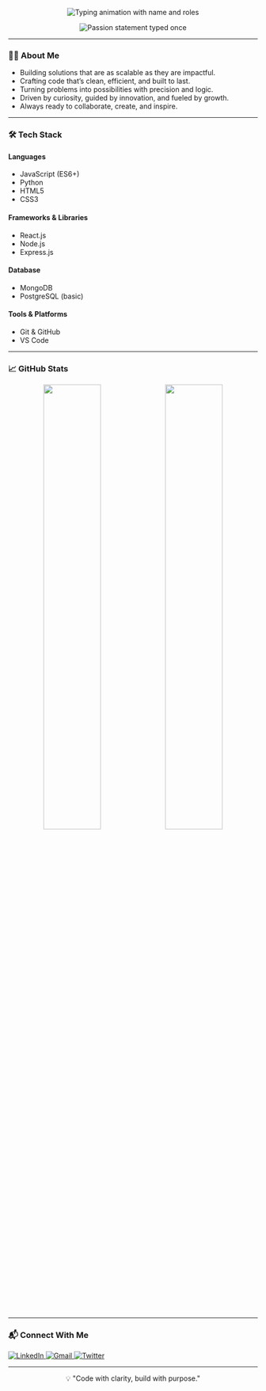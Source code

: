 <p align="center">
  <img src="https://readme-typing-svg.demolab.com?font=JetBrains+Mono&size=28&duration=2000&pause=1000&color=1E90FF&center=true&vCenter=true&width=800&lines=Hi+there,+I'm+Byerith.;Software+Developer.;Tech+Enthusiast." alt="Typing animation with name and roles" />
</p>

<p align="center">
  <img src="https://readme-typing-svg.demolab.com?font=JetBrains+Mono&size=20&duration=4000&pause=1000&color=708090&center=true&vCenter=true&width=700&repeat=false&lines=Crafting+efficient,+clean+code+and+scalable+solutions." alt="Passion statement typed once" />
</p>

---

### 🧑‍💻 About Me
- Building solutions that are as scalable as they are impactful.
- Crafting code that’s clean, efficient, and built to last.
- Turning problems into possibilities with precision and logic.
- Driven by curiosity, guided by innovation, and fueled by growth.
- Always ready to collaborate, create, and inspire. 

---

### 🛠 Tech Stack

#### Languages  
- JavaScript (ES6+)  
- Python  
- HTML5  
- CSS3  

#### Frameworks & Libraries  
- React.js  
- Node.js  
- Express.js  

#### Database  
- MongoDB  
- PostgreSQL (basic)  

#### Tools & Platforms  
- Git & GitHub  
- VS Code  

---

### 📈 GitHub Stats

<p align="center">
  <img src="https://github-readme-stats.vercel.app/api?username=yourgithubusername&show_icons=true&theme=transparent" width="48%" />
  <img src="https://streak-stats.demolab.com?user=yourgithubusername&theme=transparent" width="48%" />
</p>

---

### 📬 Connect With Me

<p align="left">
  <a href="https://linkedin.com/in/yourlinkedin" target="_blank">
    <img src="https://img.shields.io/badge/LinkedIn-0077B5?style=flat&logo=linkedin&logoColor=white" alt="LinkedIn" />
  </a>
  <a href="mailto:youremail@example.com" target="_blank">
    <img src="https://img.shields.io/badge/Gmail-D14836?style=flat&logo=gmail&logoColor=white" alt="Gmail" />
  </a>
  <a href="https://twitter.com/yourtwitter" target="_blank">
    <img src="https://img.shields.io/badge/Twitter-1DA1F2?style=flat&logo=twitter&logoColor=white" alt="Twitter" />
  </a>
</p>

---

<p align="center">💡 "Code with clarity, build with purpose."</p>
